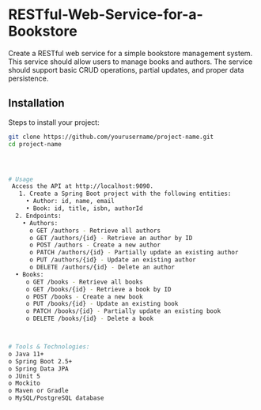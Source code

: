 # RESTful-Web-Service-for-a-Bookstore
Create a RESTful web service for a simple bookstore management system. This service should allow users to manage books and authors. The service should support basic CRUD operations, partial updates, and proper data persistence.
## Installation
   Steps to install your project:
   ```bash
   git clone https://github.com/yourusername/project-name.git
   cd project-name




# Usage
    Access the API at http://localhost:9090.
      1. Create a Spring Boot project with the following entities:
        • Author: id, name, email
        • Book: id, title, isbn, authorId
     2. Endpoints:
       • Authors:
         o GET /authors - Retrieve all authors
         o GET /authors/{id} - Retrieve an author by ID
         o POST /authors - Create a new author
         o PATCH /authors/{id} - Partially update an existing author
         o PUT /authors/{id} - Update an existing author
         o DELETE /authors/{id} - Delete an author
     • Books:
        o GET /books - Retrieve all books
        o GET /books/{id} - Retrieve a book by ID
        o POST /books - Create a new book
        o PUT /books/{id} - Update an existing book
        o PATCH /books/{id} - Partially update an existing book
        o DELETE /books/{id} - Delete a book



# Tools & Technologies:
   o Java 11+
   o Spring Boot 2.5+
   o Spring Data JPA
   o JUnit 5
   o Mockito
   o Maven or Gradle
   o MySQL/PostgreSQL database


